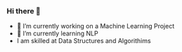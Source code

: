 ### Hi there 👋
- 🔭 I’m currently working on a Machine Learning Project
- 🌱 I’m currently learning NLP
-  I am skilled at Data Structures and Algorithims

